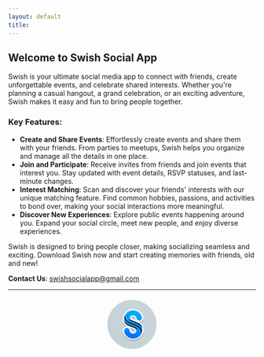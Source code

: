```yaml
---
layout: default
title: 
---
```


## Welcome to Swish Social App

Swish is your ultimate social media app to connect with friends, create unforgettable events, and celebrate shared interests. Whether you're planning a casual hangout, a grand celebration, or an exciting adventure, Swish makes it easy and fun to bring people together.

### Key Features:

- **Create and Share Events**: Effortlessly create events and share them with your friends. From parties to meetups, Swish helps you organize and manage all the details in one place.
- **Join and Participate**: Receive invites from friends and join events that interest you. Stay updated with event details, RSVP statuses, and last-minute changes.
- **Interest Matching**: Scan and discover your friends' interests with our unique matching feature. Find common hobbies, passions, and activities to bond over, making your social interactions more meaningful.
- **Discover New Experiences**: Explore public events happening around you. Expand your social circle, meet new people, and enjoy diverse experiences.

Swish is designed to bring people closer, making socializing seamless and exciting. Download Swish now and start creating memories with friends, old and new!

**Contact Us**: [swishsocialapp@gmail.com](mailto:swishsocialapp@gmail.com)

---

<footer style="text-align: center; margin-top: 20px;">
    <img src="logo.png" alt="Swish Logo" style="width: 100px; height: 100px; border-radius: 50%;"/>
</footer>
